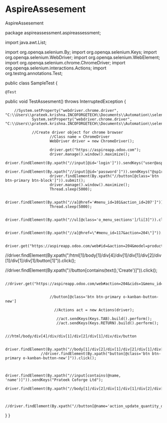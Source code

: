 # AspireAssesement
AspireAssesement


package aspireassessment.aspireassessment;

import java.awt.List;

import org.openqa.selenium.By;
import org.openqa.selenium.Keys;
import org.openqa.selenium.WebDriver;
import org.openqa.selenium.WebElement;
import org.openqa.selenium.chrome.ChromeDriver;
import org.openqa.selenium.interactions.Actions;
import org.testng.annotations.Test;


public class SampleTest {
	
	@Test
public void TestAssesment() throws InterruptedException
{

		//System.setProperty("webdriver.chrome.driver", "C:\\Users\\prateek.krishna.INCOFORGETECH\\Documents\\Automation\\selenium\\chromedriver_win32\\chromedriver.exe");
				System.setProperty("webdriver.chrome.driver", "C:\\Users\\prateek.krishna.INCOFORGETECH\\Documents\\Automation\\selenium\\drivers\\chrome\\chromedriver.exe");	
				 	
				//Create driver object for chrome browser
						//Class name = ChromeDriver
						WebDriver driver = new ChromeDriver();
						
						driver.get("https://aspireapp.odoo.com");
						driver.manage().window().maximize();
						driver.findElement(By.xpath("//input[@id='login']")).sendKeys("user@aspireapp.com");
						driver.findElement(By.xpath("//input[@id='password']")).sendKeys("@sp1r3app");
						driver.findElement(By.xpath("//button[@class='btn btn-primary btn-block']")).submit();
						driver.manage().window().maximize();
						Thread.sleep(5000);
						
						driver.findElement(By.xpath("//a[@href='#menu_id=101&action_id=207']")).click();
						Thread.sleep(5000);
						
						driver.findElement(By.xpath("//ul[@class='o_menu_sections']/li[3]")).click();
						
						driver.findElement(By.xpath("//a[@href=\"#menu_id=117&action=204\"]")).click();
						
						driver.get("https://aspireapp.odoo.com/web#id=&action=204&model=product.template&view_type=form&cids=1&menu_id=101");	
//driver.findElement(By.xpath("/html[1]/body[1]/div[4]/div[1]/div[1]/div[2]/div[1]/div[1]/div[1]/button[1]")).click();
						
//driver.findElement(By.xpath("//button[contains(text(),'Create')]")).click();
						
				
						//driver.get("https://aspireapp.odoo.com/web#action=204&cids=1&menu_id=117");


						//button[@class='btn btn-primary o-kanban-button-new']
						
						  //Actions act = new Actions(driver);
						   
						   //act.sendKeys(Keys.TAB).build().perform();
						   //act.sendKeys(Keys.RETURN).build().perform();
				
						///html/body/div[4]/div/div[1]/div[2]/div[1]/div/div/button
				
						driver.findElement(By.xpath("//body[1]/div[2]/div[1]/div[2]/div[1]/div[1]/div[2]/div[4]/h1[1]/input[1]")).click();
					//driver.findElement(By.xpath("button[@class='btn btn-primary o-kanban-button-new']")).click();
	
						 
						   driver.findElement(By.xpath("//input[contains(@name, 'name')]")).sendKeys("Prateek Coforge Ltd");
						driver.findElement(By.xpath("//body[1]/div[2]/div[1]/div[1]/div[2]/div[1]/div[1]/div[1]/div[2]/button[1]")).click();
						
						
						//driver.findElement(By.xpath("//button[@name='action_update_quantity_on_hand']")).click();
						
}
}
